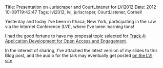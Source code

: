 Title: Presentation on Juriscraper and CourtListener for LVI2012
Date: 2012-10-09T19:42:47
Tags: lvi2012, lvi, juriscraper, CourtListener, Cornell


Yesterday and today I've been in Ithaca, New York, participating in the Law via the Internet Conference (LVI), where I've been learning tons!

I had the good fortune to have my proposal topic selected for [Track 4: Application Development for Open Access and Engagement][1].

In the interest of sharing, I've attached the latest version of my slides to this Blog post, and the audio for the talk may eventually get posted [on the LVI site][2].

[1]: http://blog.law.cornell.edu/lvi2012/overview/track-4-application-development-for-open-access-and-engagement/
[2]: http://blog.law.cornell.edu/lvi2012/presentation/wrangling-court-data-on-a-national-level/